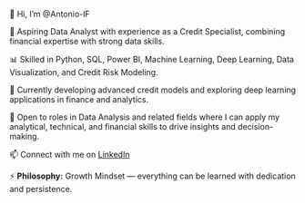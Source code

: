 👋 Hi, I’m @Antonio-IF

🎯 Aspiring Data Analyst with experience as a Credit Specialist, combining financial expertise with strong data skills.

📊 Skilled in Python, SQL, Power BI, Machine Learning, Deep Learning, Data Visualization, and Credit Risk Modeling.

🌱 Currently developing advanced credit models and exploring deep learning applications in finance and analytics.

💼 Open to roles in Data Analysis and related fields where I can apply my analytical, technical, and financial skills to drive insights and decision-making.

📫 Connect with me on [LinkedIn](https://www.linkedin.com/in/juan-antonio-mugica/)

⚡ **Philosophy:** Growth Mindset — everything can be learned with dedication and persistence.

